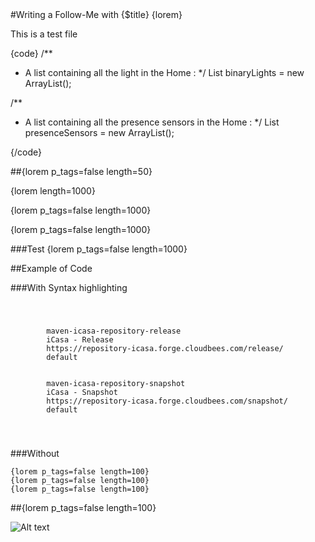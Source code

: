<article  markdown="1">
#Writing a Follow-Me with {$title}
{lorem}

This is a test file

{code} 
/**
 * A list containing all the light in the Home :
 */
List<BinaryLight> binaryLights = new ArrayList<BinaryLight>();

/**
 * A list containing all the presence sensors in the Home :
 */
List<PresenceSensor> presenceSensors = new ArrayList<PresenceSensor>();

{/code} 

##{lorem p_tags=false length=50}

{lorem length=1000}

{lorem p_tags=false length=1000}

{lorem p_tags=false length=1000}

###Test
{lorem p_tags=false length=1000}

##Example of Code 

###With Syntax highlighting 

<code >
<pre  class="brush: java">
    <repository>
		<id>maven-icasa-repository-release</id>
		<name>iCasa - Release</name>
		<url>https://repository-icasa.forge.cloudbees.com/release/</url>
		<layout>default</layout>
	</repository>
	<repository>
		<id>maven-icasa-repository-snapshot</id>
		<name>iCasa - Snapshot</name>
		<url>https://repository-icasa.forge.cloudbees.com/snapshot/</url>
		<layout>default</layout>
	</repository>
</pre>
</code>

###Without

	{lorem p_tags=false length=100}
	{lorem p_tags=false length=100}
	{lorem p_tags=false length=100}	

##{lorem p_tags=false length=100}

![Alt text](templates/IDE.png)

</article>